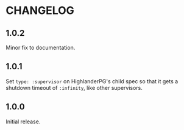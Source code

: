 # CHANGELOG

## 1.0.2

Minor fix to documentation.

## 1.0.1

Set `type: :supervisor` on HighlanderPG's child spec so that it gets a shutdown timeout of `:infinity`, like other supervisors.

## 1.0.0

Initial release.
